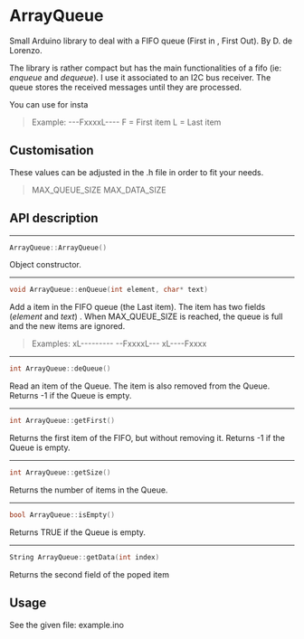 # ArrayQueue 

Small Arduino library to deal with a FIFO queue (First in , First Out).
By D. de Lorenzo.

The library is rather compact but has the main functionalities of a fifo (ie: _enqueue_ and _dequeue_). I use it associated to an I2C bus receiver. The queue stores the received messages until they are processed.

You can use for insta

> Example:
> ---FxxxxL----
> F = First item
> L = Last item

## Customisation
These values can be adjusted in the .h file in order to fit your needs.
> MAX_QUEUE_SIZE
> MAX_DATA_SIZE

## API description
-----
```c++
ArrayQueue::ArrayQueue()
```
Object constructor.

-----
```c++
void ArrayQueue::enQueue(int element, char* text)
```
Add a item in the FIFO queue (the Last item).  The item has two fields (*element* and *text*) .
When MAX_QUEUE_SIZE is reached, the queue is full and the new items are ignored.
> Examples:
> xL---------
> --FxxxxL---
> xL----Fxxxx  

-----
```c++
int ArrayQueue::deQueue()
```
Read an item of the Queue. The item is also removed from the Queue. 
Returns -1 if the Queue is empty.

-----
```c++
int ArrayQueue::getFirst()
```
Returns the first item of the FIFO, but without removing it.
Returns -1 if the Queue is empty.

-----
```c++
int ArrayQueue::getSize()
```
Returns the number of items in the Queue.

-----
```c++
bool ArrayQueue::isEmpty()
```
Returns TRUE if the Queue is empty.

-----
```c++
String ArrayQueue::getData(int index)
```
Returns the second field of the poped item 

## Usage
See the given file: example.ino